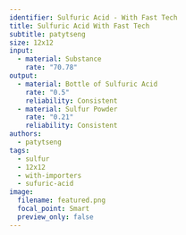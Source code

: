 ```yaml
---
identifier: Sulfuric Acid - With Fast Tech
title: Sulfuric Acid With Fast Tech
subtitle: patytseng
size: 12x12
input:
  - material: Substance
    rate: "70.78"
output:
  - material: Bottle of Sulfuric Acid
    rate: "0.5"
    reliability: Consistent
  - material: Sulfur Powder
    rate: "0.21"
    reliability: Consistent
authors:
  - patytseng
tags:
  - sulfur
  - 12x12
  - with-importers
  - sufuric-acid
image:
  filename: featured.png
  focal_point: Smart
  preview_only: false
---
```

<insert interesting stuff here>